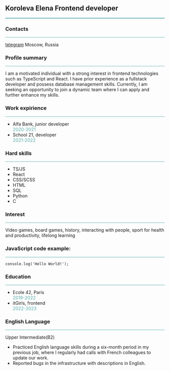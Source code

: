 ## **Koroleva Elena** Frontend developer

<div style="background-color: #5baaab; height: 2px;"></div>

### Contacts 
<div style="background-color: #5baaab; height: 1px;"></div>

[telegram](https://t.me/berriestime) Moscow, Russia 

### Profile summary
<div style="background-color: #5baaab; height: 1px;"></div>

I am a motivated individual with a strong interest in frontend technologies such as TypeScript and React. I have prior experience as a fullstack developer and possess database management skills. Currently, I am seeking an opportunity to join a dynamic team where I can apply and further enhance my skills.

### Work expirience
<div style="background-color: #5baaab; height: 1px;"></div>

- Alfa Bank, junior developer <div style="color: #5baaab">2020-2021</div>
- School 21, developer <div style="color: #5baaab">2021-2022</div>
### Hard skills
<div style="background-color: #5baaab; height: 1px;"></div>

- TS/JS
- React
- CSS/SCSS
- HTML
- SQL
- Python
- C
### Interest
<div style="background-color: #5baaab; height: 1px;"></div>

Video games, board games, history, interacting with people, sport for health and productivity, lifelong learning

### JavaScript code example:
<div style="background-color: #5baaab; height: 1px;"></div>

```
console.log('Hello World!');
```

### Education
<div style="background-color: #5baaab; height: 1px;"></div>

- Ecole 42, Paris <div style="color: #5baaab">2019-2022</div>
- itGirls, frontend <div style="color: #5baaab">2022-2023</div> 

### English Language
<div style="background-color: #5baaab; height: 1px;"></div>

Upper Intermediate(B2)
 - Practiced English language skills during a six-month period in my previous job, where I regularly had calls with French colleagues to update our work.
  - Reported bugs in the infrastructure with descriptions in English. 